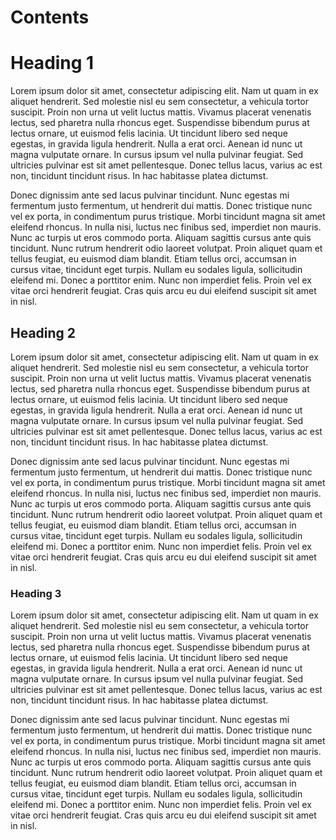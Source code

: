 # Contents

# Heading 1

Lorem ipsum dolor sit amet, consectetur adipiscing elit. Nam ut quam in ex aliquet hendrerit. Sed molestie nisl eu sem consectetur, a vehicula tortor suscipit. Proin non urna ut velit luctus mattis. Vivamus placerat venenatis lectus, sed pharetra nulla rhoncus eget. Suspendisse bibendum purus at lectus ornare, ut euismod felis lacinia. Ut tincidunt libero sed neque egestas, in gravida ligula hendrerit. Nulla a erat orci. Aenean id nunc ut magna vulputate ornare. In cursus ipsum vel nulla pulvinar feugiat. Sed ultricies pulvinar est sit amet pellentesque. Donec tellus lacus, varius ac est non, tincidunt tincidunt risus. In hac habitasse platea dictumst.

Donec dignissim ante sed lacus pulvinar tincidunt. Nunc egestas mi fermentum justo fermentum, ut hendrerit dui mattis. Donec tristique nunc vel ex porta, in condimentum purus tristique. Morbi tincidunt magna sit amet eleifend rhoncus. In nulla nisi, luctus nec finibus sed, imperdiet non mauris. Nunc ac turpis ut eros commodo porta. Aliquam sagittis cursus ante quis tincidunt. Nunc rutrum hendrerit odio laoreet volutpat. Proin aliquet quam et tellus feugiat, eu euismod diam blandit. Etiam tellus orci, accumsan in cursus vitae, tincidunt eget turpis. Nullam eu sodales ligula, sollicitudin eleifend mi. Donec a porttitor enim. Nunc non imperdiet felis. Proin vel ex vitae orci hendrerit feugiat. Cras quis arcu eu dui eleifend suscipit sit amet in nisl.

## Heading 2

Lorem ipsum dolor sit amet, consectetur adipiscing elit. Nam ut quam in ex aliquet hendrerit. Sed molestie nisl eu sem consectetur, a vehicula tortor suscipit. Proin non urna ut velit luctus mattis. Vivamus placerat venenatis lectus, sed pharetra nulla rhoncus eget. Suspendisse bibendum purus at lectus ornare, ut euismod felis lacinia. Ut tincidunt libero sed neque egestas, in gravida ligula hendrerit. Nulla a erat orci. Aenean id nunc ut magna vulputate ornare. In cursus ipsum vel nulla pulvinar feugiat. Sed ultricies pulvinar est sit amet pellentesque. Donec tellus lacus, varius ac est non, tincidunt tincidunt risus. In hac habitasse platea dictumst.

Donec dignissim ante sed lacus pulvinar tincidunt. Nunc egestas mi fermentum justo fermentum, ut hendrerit dui mattis. Donec tristique nunc vel ex porta, in condimentum purus tristique. Morbi tincidunt magna sit amet eleifend rhoncus. In nulla nisi, luctus nec finibus sed, imperdiet non mauris. Nunc ac turpis ut eros commodo porta. Aliquam sagittis cursus ante quis tincidunt. Nunc rutrum hendrerit odio laoreet volutpat. Proin aliquet quam et tellus feugiat, eu euismod diam blandit. Etiam tellus orci, accumsan in cursus vitae, tincidunt eget turpis. Nullam eu sodales ligula, sollicitudin eleifend mi. Donec a porttitor enim. Nunc non imperdiet felis. Proin vel ex vitae orci hendrerit feugiat. Cras quis arcu eu dui eleifend suscipit sit amet in nisl.

### Heading 3

Lorem ipsum dolor sit amet, consectetur adipiscing elit. Nam ut quam in ex aliquet hendrerit. Sed molestie nisl eu sem consectetur, a vehicula tortor suscipit. Proin non urna ut velit luctus mattis. Vivamus placerat venenatis lectus, sed pharetra nulla rhoncus eget. Suspendisse bibendum purus at lectus ornare, ut euismod felis lacinia. Ut tincidunt libero sed neque egestas, in gravida ligula hendrerit. Nulla a erat orci. Aenean id nunc ut magna vulputate ornare. In cursus ipsum vel nulla pulvinar feugiat. Sed ultricies pulvinar est sit amet pellentesque. Donec tellus lacus, varius ac est non, tincidunt tincidunt risus. In hac habitasse platea dictumst.

Donec dignissim ante sed lacus pulvinar tincidunt. Nunc egestas mi fermentum justo fermentum, ut hendrerit dui mattis. Donec tristique nunc vel ex porta, in condimentum purus tristique. Morbi tincidunt magna sit amet eleifend rhoncus. In nulla nisi, luctus nec finibus sed, imperdiet non mauris. Nunc ac turpis ut eros commodo porta. Aliquam sagittis cursus ante quis tincidunt. Nunc rutrum hendrerit odio laoreet volutpat. Proin aliquet quam et tellus feugiat, eu euismod diam blandit. Etiam tellus orci, accumsan in cursus vitae, tincidunt eget turpis. Nullam eu sodales ligula, sollicitudin eleifend mi. Donec a porttitor enim. Nunc non imperdiet felis. Proin vel ex vitae orci hendrerit feugiat. Cras quis arcu eu dui eleifend suscipit sit amet in nisl.
